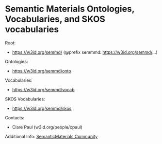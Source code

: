 Semantic Materials Ontologies, Vocabularies, and SKOS vocabularies
===

Root:
* https://w3id.org/semmd/  (@prefix semmmd: https://w3id.org/semmd/...)

Ontologies:
* https://w3id.org/semmd/onto

Vocabularies:
* https://w3id.org/semmd/vocab 

SKOS Vocabularies:
* https://w3id.org/semmd/skos

Contacts: 
* Clare Paul (w3id.org/people/cpaul)

Additional Info:
[SemanticMaterials Community](https://plus.google.com/u/0/communities/116154700533765771249)
